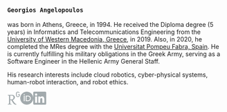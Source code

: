 ### `Georgios Angelopoulos`
was born in Athens, Greece, in 1994. He received the Diploma degree (5 years) in Informatics and Telecommunications Engineering from the <a href="https://www.uowm.gr/en/">University of Western Macedonia, Greece</a>, in 2019. Also, in 2020, he completed the MRes degree with the <a href="http://upf.edu/">Universitat Pompeu Fabra, Spain</a>. He is currently fulfilling his military obligations in the Greek Army, serving as a Software Engineer in the Hellenic
Army General Staff.

His research interests include cloud robotics, cyber-physical systems, human-robot interaction, and robot ethics.

<a href="https://www.researchgate.net/profile/Georgios-Angelopoulos" target="_blank" rel="noopener noreferrer">
  <img align="left" alt="Georgios Angelopoulos | Reseach Gate" width="30px" src="https://github.com/alexandrosstergiou/alexandrosstergiou.github.io/blob/master/icons/researchgate.svg" />
</a>
<a href="https://orcid.org/0000-0001-9866-8719" target="_blank" rel="noopener noreferrer" >
  <img align="left" alt="Georgios Angelopoulos | Orcid" width="30px" src="https://github.com/alexandrosstergiou/alexandrosstergiou.github.io/blob/master/icons/orcid.svg" />
</a>
<a href="https://www.linkedin.com/in/george-angelopoulos/" target="_blank" rel="noopener noreferrer">
  <img align="left" alt="Georgios Angelopoulos | LinkdeIN" width="30px" src="https://github.com/alexandrosstergiou/alexandrosstergiou.github.io/blob/master/icons/linkedin.svg" />
</a>

<br>
<br>




<!--


<p align="center"> 
  
[![Top Langs](https://github-readme-stats.vercel.app/api/top-langs/?username=angelopoulosG&layout=compact&text_color=daf7dc&bg_color=151515)](https://github.com/anuraghazra/github-readme-stats)
  
</p>


<a href="https://scholar.google.co.uk/citations?user=_E_Zs3kAAAAJ&hl=en&oi=sra" target="_blank" rel="noopener noreferrer">
  <img align="left" alt="Alex Stergiou | Google scholar" width="30px" src="https://github.com/alexandrosstergiou/alexandrosstergiou.github.io/blob/master/icons/googlescholar.svg" />
</a>




<img align="right" alt="GIF" src="https://github.com/abhisheknaiidu/abhisheknaiidu/blob/master/code.gif?raw=true" width="450" height="320" />
-->
